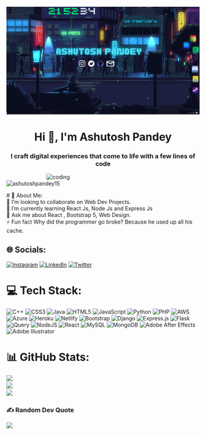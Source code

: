 ![link](https://github.com/ashutoshpandey15/ashutoshpandey15/blob/main/cover%20linkdin.png)
<h1 align="center">Hi 👋, I'm Ashutosh Pandey</h1>
<h3 align="center">I craft digital experiences that come to life with a few lines of code</h3>
<img align="right" alt="coding" width="400" src="https://media.tenor.com/ffN-es3aN5cAAAAM/peepokc-kcpeepo.gif">

<p align="left"> <img src="https://komarev.com/ghpvc/?username=ashutoshpandey15&label=Profile%20views&color=0e75b6&style=flat" alt="ashutoshpandey15" /> </p>
# 💫 About Me:
<br>👯 I’m looking to collaborate on Web Dev Projects.<br>🌱 I’m currently learning React Js, Node Js and Express Js<br>💬 Ask me about React , Bootstrap 5, Web Design.<br>⚡ Fun fact Why did the programmer go broke? Because he used up all his cache.


## 🌐 Socials:
[![Instagram](https://img.shields.io/badge/Instagram-%23E4405F.svg?logo=Instagram&logoColor=white)](https://instagram.com/ashutosh_pandey15_) [![LinkedIn](https://img.shields.io/badge/LinkedIn-%230077B5.svg?logo=linkedin&logoColor=white)](https://linkedin.com/in/ashutoshpandey15) [![Twitter](https://img.shields.io/badge/Twitter-%231DA1F2.svg?logo=Twitter&logoColor=white)](https://twitter.com/F0xii15) 

# 💻 Tech Stack:
![C++](https://img.shields.io/badge/c++-%2300599C.svg?style=for-the-badge&logo=c%2B%2B&logoColor=white) ![CSS3](https://img.shields.io/badge/css3-%231572B6.svg?style=for-the-badge&logo=css3&logoColor=white) ![Java](https://img.shields.io/badge/java-%23ED8B00.svg?style=for-the-badge&logo=java&logoColor=white) ![HTML5](https://img.shields.io/badge/html5-%23E34F26.svg?style=for-the-badge&logo=html5&logoColor=white) ![JavaScript](https://img.shields.io/badge/javascript-%23323330.svg?style=for-the-badge&logo=javascript&logoColor=%23F7DF1E) ![Python](https://img.shields.io/badge/python-3670A0?style=for-the-badge&logo=python&logoColor=ffdd54) ![PHP](https://img.shields.io/badge/php-%23777BB4.svg?style=for-the-badge&logo=php&logoColor=white) ![AWS](https://img.shields.io/badge/AWS-%23FF9900.svg?style=for-the-badge&logo=amazon-aws&logoColor=white) ![Azure](https://img.shields.io/badge/azure-%230072C6.svg?style=for-the-badge&logo=azure-devops&logoColor=white) ![Heroku](https://img.shields.io/badge/heroku-%23430098.svg?style=for-the-badge&logo=heroku&logoColor=white) ![Netlify](https://img.shields.io/badge/netlify-%23000000.svg?style=for-the-badge&logo=netlify&logoColor=#00C7B7) ![Bootstrap](https://img.shields.io/badge/bootstrap-%23563D7C.svg?style=for-the-badge&logo=bootstrap&logoColor=white) ![Django](https://img.shields.io/badge/django-%23092E20.svg?style=for-the-badge&logo=django&logoColor=white) ![Express.js](https://img.shields.io/badge/express.js-%23404d59.svg?style=for-the-badge&logo=express&logoColor=%2361DAFB) ![Flask](https://img.shields.io/badge/flask-%23000.svg?style=for-the-badge&logo=flask&logoColor=white) ![jQuery](https://img.shields.io/badge/jquery-%230769AD.svg?style=for-the-badge&logo=jquery&logoColor=white) ![NodeJS](https://img.shields.io/badge/node.js-6DA55F?style=for-the-badge&logo=node.js&logoColor=white) ![React](https://img.shields.io/badge/react-%2320232a.svg?style=for-the-badge&logo=react&logoColor=%2361DAFB) ![MySQL](https://img.shields.io/badge/mysql-%2300f.svg?style=for-the-badge&logo=mysql&logoColor=white) ![MongoDB](https://img.shields.io/badge/MongoDB-%234ea94b.svg?style=for-the-badge&logo=mongodb&logoColor=white) ![Adobe After Effects](https://img.shields.io/badge/Adobe%20After%20Effects-9999FF.svg?style=for-the-badge&logo=Adobe%20After%20Effects&logoColor=white) ![Adobe Illustrator](https://img.shields.io/badge/adobeillustrator-%23FF9A00.svg?style=for-the-badge&logo=adobeillustrator&logoColor=white)
# 📊 GitHub Stats:
![](https://github-readme-stats.vercel.app/api?username=ashutoshpandey15&theme=great-gatsby&hide_border=false&include_all_commits=true&count_private=true)<br/>
![](https://github-readme-streak-stats.herokuapp.com/?user=ashutoshpandey15&theme=great-gatsby&hide_border=false)<br/>
![](https://github-readme-stats.vercel.app/api/top-langs/?username=ashutoshpandey15&theme=great-gatsby&hide_border=false&include_all_commits=true&count_private=true&layout=compact)

### ✍️ Random Dev Quote
![](https://quotes-github-readme.vercel.app/api?type=horizontal&theme=gruvbox)



